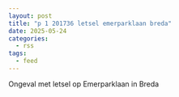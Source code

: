 ```yaml
---
layout: post
title: "p 1 201736 letsel emerparklaan breda"
date: 2025-05-24
categories: 
  - rss
tags: 
  - feed
---
```


Ongeval met letsel op Emerparklaan in Breda
